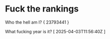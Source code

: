 # Fuck the rankings

Who the hell am I?
{ 23793441 }

What fucking year is it?
[ 2025-04-03T11:56:40Z ]
